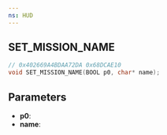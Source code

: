 ```yaml
---
ns: HUD
---
```

## SET_MISSION_NAME

```c
// 0x402669A4BDAA72DA 0x68DCAE10
void SET_MISSION_NAME(BOOL p0, char* name);
```

## Parameters
* **p0**:
* **name**:
